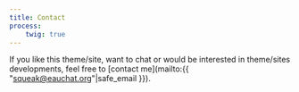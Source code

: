 ```yaml
---
title: Contact
process:
    twig: true
---
```


If you like this theme/site, want to chat or would be interested in theme/sites developments, feel free to [contact me](mailto:{{ "squeak@eauchat.org"|safe_email }}).
